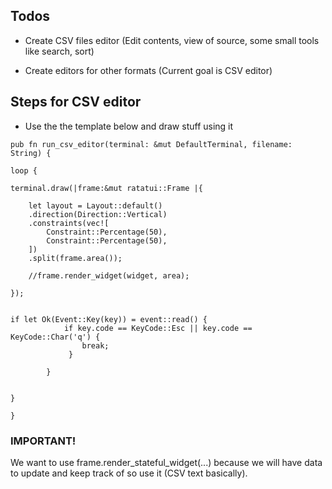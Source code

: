 ## Todos

- Create CSV files editor (Edit contents, view of source, some small tools like search, sort)

- Create editors for other formats (Current goal is CSV editor)

## Steps for CSV editor

- Use the the template below and draw stuff using it

```
pub fn run_csv_editor(terminal: &mut DefaultTerminal, filename: String) {

loop {

terminal.draw(|frame:&mut ratatui::Frame |{

    let layout = Layout::default()
    .direction(Direction::Vertical)
    .constraints(vec![
        Constraint::Percentage(50),
        Constraint::Percentage(50),
    ])
    .split(frame.area());

    //frame.render_widget(widget, area);

});


if let Ok(Event::Key(key)) = event::read() {
            if key.code == KeyCode::Esc || key.code == KeyCode::Char('q') {
                break;
             }
             
        }


}

}

```

### IMPORTANT!

We want to use frame.render_stateful_widget(...) because we will have data to update and keep track of so use it (CSV text basically).